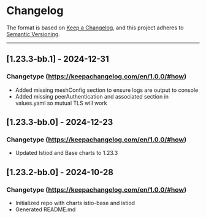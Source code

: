 # Changelog

The format is based on [Keep a Changelog](https://keepachangelog.com/en/1.0.0/), and this project adheres to [Semantic Versioning](https://semver.org/spec/v2.0.0.html).

---

## [1.23.3-bb.1] - 2024-12-31

### Changetype (<https://keepachangelog.com/en/1.0.0/#how>)

- Added missing meshConfig section to ensure logs are output to console
- Added missing peerAuthentication and associated section in values.yaml so mutual TLS will work

## [1.23.3-bb.0] - 2024-12-23

### Changetype (<https://keepachangelog.com/en/1.0.0/#how>)

- Updated Istiod and Base charts to 1.23.3


## [1.23.2-bb.0] - 2024-10-28

### Changetype (<https://keepachangelog.com/en/1.0.0/#how>)

- Initialized repo with charts istio-base and istiod
- Generated README.md
